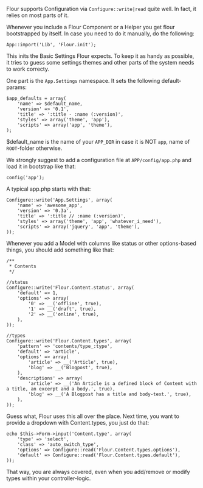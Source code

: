 Flour supports Configuration via `Configure::write|read` quite well. In fact, it relies on most parts of it.

Whenever you include a Flour Component or a Helper you get flour bootstrapped by itself. In case you need to do it manually, do the following:

	App::import('Lib', 'Flour.init');
	
This inits the Basic Settings Flour expects. To keep it as handy as possible, it tries to guess some settings themes and other parts of the system needs to work correcty.

One part is the `App.Settings` namespace. It sets the following default-params:

	$app_defaults = array(
		'name' => $default_name,
		'version' => '0.1',
		'title' => ':title - :name (:version)',
		'styles' => array('theme', 'app'),
		'scripts' => array('app', 'theme'),
	);

$default_name is the name of your `APP_DIR` in case it is NOT `app`, name of `ROOT`-folder otherwise.

We strongly suggest to add a configuration file at `APP/config/app.php` and load it in bootstrap like that:

	config('app');
	
A typical app.php starts with that:

	Configure::write('App.Settings', array(
		'name' => 'awesome_app',
		'version' => '0.3a',
		'title' => ':title // :name (:version)',
		'styles' => array('theme', 'app', 'whatever_i_need'),
		'scripts' => array('jquery', 'app', 'theme'),
	));

Whenever you add a Model with columns like status or other options-based things, you should add something like that:

	/**
	 * Contents
	 */

	//status
	Configure::write('Flour.Content.status', array(
		'default' => 1,
		'options' => array(
			'0' => __('offline', true),
			'1' => __('draft', true),
			'2' => __('online', true),
		),
	));

	//types
	Configure::write('Flour.Content.types', array(
		'pattern' => 'contents/type_:type',
		'default' => 'article',
		'options' => array(
			'article' => __('Article', true),
			'blog' => __('Blogpost', true),
		),
		'descriptions' => array(
			'article' => __('An Article is a defined block of Content with a title, an excerpt and a body.', true),
			'blog' => __('A Blogpost has a title and body-text.', true),
		),
	));

Guess what, Flour uses this all over the place. Next time, you want to provide a dropdown with Content.types, you just do that:

	echo $this->Form->input('Content.type', array(
		'type' => 'select',
		'class' => 'auto_switch_type',
		'options' => Configure::read('Flour.Content.types.options'),
		'default' => Configure::read('Flour.Content.types.default'),
	));

That way, you are always covered, even when you add/remove or modify types within your controller-logic.